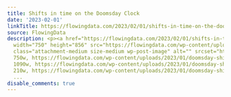 ```yaml
---
title: Shifts in time on the Doomsday Clock
date: '2023-02-01'
linkTitle: https://flowingdata.com/2023/02/01/shifts-in-time-on-the-doomsday-clock/
source: FlowingData
description: <p><a href="https://flowingdata.com/2023/02/01/shifts-in-time-on-the-doomsday-clock/"><img
  width="750" height="856" src="https://flowingdata.com/wp-content/uploads/2023/01/doomsday-shifts-750x856.png"
  class="attachment-medium size-medium wp-post-image" alt="" srcset="https://flowingdata.com/wp-content/uploads/2023/01/doomsday-shifts-750x856.png
  750w, https://flowingdata.com/wp-content/uploads/2023/01/doomsday-shifts-1090x1244.png
  1090w, https://flowingdata.com/wp-content/uploads/2023/01/doomsday-shifts-210x240.png
  210w, https://flowingdata.com/wp-content/uploads/2023/01/doomsday-shifts-768x876
  ...
disable_comments: true
---
```

<p><a href="https://flowingdata.com/2023/02/01/shifts-in-time-on-the-doomsday-clock/"><img width="750" height="856" src="https://flowingdata.com/wp-content/uploads/2023/01/doomsday-shifts-750x856.png" class="attachment-medium size-medium wp-post-image" alt="" srcset="https://flowingdata.com/wp-content/uploads/2023/01/doomsday-shifts-750x856.png 750w, https://flowingdata.com/wp-content/uploads/2023/01/doomsday-shifts-1090x1244.png 1090w, https://flowingdata.com/wp-content/uploads/2023/01/doomsday-shifts-210x240.png 210w, https://flowingdata.com/wp-content/uploads/2023/01/doomsday-shifts-768x876 ...